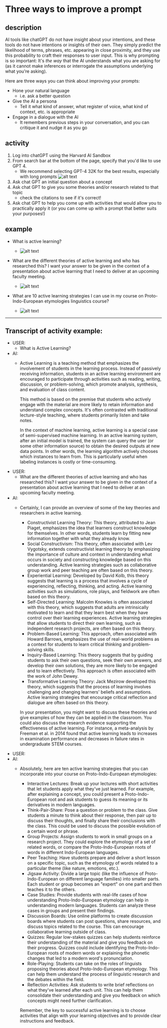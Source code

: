 # Three ways to improve a prompt

## description

AI tools like chatGPT do not have insight about your intentions, and these tools do not have intentions or insights of their own. They simply predict the likelihood of terms, phrases, etc. appearing in close proximity, and they use this probability to craft their responses to user input. This is why prompting is so important: It's *the way* that the AI understands what you are asking for (as it cannot make inferences or interrogate the assumptions underlying what you're asking).

Here are three ways you can think about improving your prompts:
* Hone your natural language
    * i.e. ask a better question
* Give the AI a persona
    * Tell it what kind of answer, what register of voice, what kind of context, etc. is appropriate
* Engage in a dialogue with the AI
    * It remembers previous steps in your conversation, and you can critique it and nudge it as you go

## activity
1. Log into chatGPT using the Harvard AI Sandbox
2. From search bar at the bottom of the page, specify that you'd like to use GPT 4.
    *  We recommend selecting GPT-4 32K for the best results, especially with long prompts
![alt text](https://files.slack.com/files-pri/T0HTW3H0V-F0612HG51ND/video_to_gif__6_..gif?pub_secret=4e1c91c9ce)
3. Ask chat GPT an initial question about a concept
4. Ask chat GPT to give you some theories and/or research related to that topic
    * check the citations to see if it's correct!
5. Ask chat GPT to help you come up with activities that would allow you to practically apply it (or you can come up with a prompt that better suits your purposes!)

## example

* What is active learning?
    * ![alt text](https://files.slack.com/files-pri/T0HTW3H0V-F06354V3NPK/screenshot_2023-10-25_at_12.15.05_pm.png?pub_secret=0738b30e0d)
* What are the different theories of active learning and who has researched this? I want your answer to be given in the context of a presentation about active learning that I need to deliver at an upcoming faculty meeting.
    * ![alt text](https://files.slack.com/files-pri/T0HTW3H0V-F062SCH4E1H/video_to_gif_oct_25__1_..gif?pub_secret=a686a80976)
* What are 10 active learning strategies I can use in my course on Proto-Indo-European etymologies linguistics course?

    * ![alt text](https://files.slack.com/files-pri/T0HTW3H0V-F062SD0J8F5/video_to_gif_oct_25__2_..gif?pub_secret=068248e17b)

---
## Transcript of activity example: 
* USER: 
    * What is Active Learning?
* AI: 
    * Active Learning is a teaching method that emphasizes the involvement of students in the learning process. Instead of passively receiving information, students in an active learning environment are encouraged to participate through activities such as reading, writing, discussion, or problem-solving, which promote analysis, synthesis, and evaluation of class content.

        This method is based on the premise that students who actively engage with the material are more likely to retain information and understand complex concepts. It's often contrasted with traditional lecture-style teaching, where students primarily listen and take notes.

        In the context of machine learning, active learning is a special case of semi-supervised machine learning. In an active learning system, after an initial model is trained, the system can query the user (or some other information source) to obtain the desired outputs at new data points. In other words, the learning algorithm actively chooses which instances to learn from. This is particularly useful when labeling instances is costly or time-consuming.
* USER: 
    * What are the different theories of active learning and who has researched this? I want your answer to be given in the context of a presentation about active learning that I need to deliver at an upcoming faculty meeting.
* AI: 
    * Certainly, I can provide an overview of some of the key theories and researchers in active learning.
        * Constructivist Learning Theory: This theory, attributed to Jean Piaget, emphasizes the idea that learners construct knowledge for themselves. In other words, students learn by fitting new information together with what they already know.
        * Social Constructivism: This theory, often associated with Lev Vygotsky, extends constructivist learning theory by emphasizing the importance of culture and context in understanding what occurs in society and constructing knowledge based on this understanding. Active learning strategies such as collaborative group work and peer teaching are often based on this theory.
        * Experiential Learning: Developed by David Kolb, this theory suggests that learning is a process that involves a cycle of experiencing, reflecting, thinking, and acting. Active learning activities such as simulations, role plays, and fieldwork are often based on this theory.
        * Self-Directed Learning: Malcolm Knowles is often associated with this theory, which suggests that adults are intrinsically motivated to learn and that they learn best when they have control over their learning experiences. Active learning strategies that allow students to direct their own learning, such as independent research projects, are often based on this theory.
        * Problem-Based Learning: This approach, often associated with Howard Barrows, emphasizes the use of real-world problems as a context for students to learn critical thinking and problem-solving skills.
        * Inquiry-Based Learning: This theory suggests that by guiding students to ask their own questions, seek their own answers, and develop their own solutions, they are more likely to be engaged and to learn effectively. This approach is often associated with the work of John Dewey.
        * Transformative Learning Theory: Jack Mezirow developed this theory, which suggests that the process of learning involves challenging and changing learners' beliefs and assumptions. Active learning strategies that encourage critical reflection and dialogue are often based on this theory.

        In your presentation, you might want to discuss these theories and give examples of how they can be applied in the classroom. You could also discuss the research evidence supporting the effectiveness of active learning. For instance, a meta-analysis by Freeman et al. in 2014 found that active learning leads to increases in examination performance and decreases in failure rates in undergraduate STEM courses.
* USER: 
* AI: 
    * Absolutely, here are ten active learning strategies that you can incorporate into your course on Proto-Indo-European etymologies:
        * Interactive Lectures: Break up your lectures with short activities that let students apply what they've just learned. For example, after explaining a concept, you could present a Proto-Indo-European root and ask students to guess its meaning or its derivatives in modern languages.
        * Think-Pair-Share: Pose a question or problem to the class. Give students a minute to think about their response, then pair up to discuss their thoughts, and finally share their conclusions with the class. This could be used to discuss the possible evolution of a certain word or phrase.
        * Group Projects: Assign students to work in small groups on a research project. They could explore the etymology of a set of related words, or compare the Proto-Indo-European roots of words in different Indo-European languages.
        * Peer Teaching: Have students prepare and deliver a short lesson on a specific topic, such as the etymology of words related to a particular theme (like nature, emotions, etc.).
        * Jigsaw Activity: Divide a large topic (like the influence of Proto-Indo-European on different language families) into smaller parts. Each student or group becomes an "expert" on one part and then teaches it to the others.
        * Case Studies: Provide students with real-life cases of how understanding Proto-Indo-European etymology can help in understanding modern languages. Students can analyze these cases in groups and present their findings.
        * Discussion Boards: Use online platforms to create discussion boards where students can post questions, share resources, and discuss topics related to the course. This can encourage collaborative learning outside of class.
        * Quizzes: Regular low-stakes quizzes can help students reinforce their understanding of the material and give you feedback on their progress. Quizzes could include identifying the Proto-Indo-European roots of modern words or explaining the phonetic changes that led to a modern word's pronunciation.
        * Role-Playing: Students can take on the roles of linguists proposing theories about Proto-Indo-European etymology. This can help them understand the process of linguistic research and the debates within the field.
        * Reflection Activities: Ask students to write brief reflections on what they've learned after each unit. This can help them consolidate their understanding and give you feedback on which concepts might need further clarification.

        Remember, the key to successful active learning is to choose activities that align with your learning objectives and to provide clear instructions and feedback.